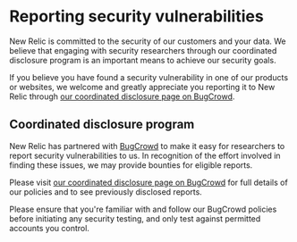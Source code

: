 # Reporting security vulnerabilities

New Relic is committed to the security of our customers and your data. We believe that engaging with security researchers through our coordinated disclosure program is an important means to achieve our security goals.

If you believe you have found a security vulnerability in one of our products or websites, we welcome and greatly appreciate you reporting it to New Relic through [our coordinated disclosure page on BugCrowd](https://bugcrowd.com/engagements/newrelic-mbb-og-public).

## Coordinated disclosure program
New Relic has partnered with [BugCrowd](https://bugcrowd.com/engagements/newrelic-mbb-og-public) to make it easy for researchers to report security vulnerabilities to us. In recognition of the effort involved in finding these issues, we may provide bounties for eligible reports.

Please visit [our coordinated disclosure page on BugCrowd](https://bugcrowd.com/engagements/newrelic-mbb-og-public) for full details of our policies and to see previously disclosed reports.

Please ensure that you're familiar with and follow our BugCrowd policies before initiating any security testing, and only test against permitted accounts you control.
